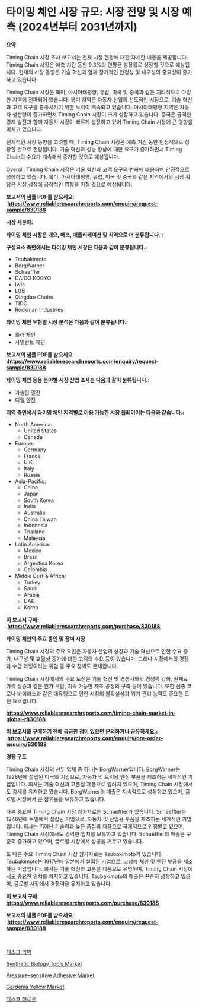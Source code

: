 <p><h1>타이밍 체인 시장 규모: 시장 전망 및 시장 예측 (2024년부터 2031년까지)</h1></p><p><strong>요약</strong></p>
<p><p>Timing Chain 시장 조사 보고서는 전체 시장 현황에 대한 자세한 내용을 제공합니다. Timing Chain 시장은 예측 기간 동안 9.3%의 연평균 성장률로 성장할 것으로 예상됩니다. 현재의 시장 동향은 기술 혁신과 함께 장기적인 안정성 및 내구성의 중요성이 증가하고 있습니다.</p><p>Timing Chain 시장은 북미, 아시아태평양, 유럽, 미국 및 중국과 같은 지리적으로 다양한 지역에 전파되어 있습니다. 북미 지역은 자동차 산업의 선도적인 시장으로, 기술 혁신과 고객 요구를 충족시키기 위한 노력이 계속되고 있습니다. 아시아태평양 지역은 자동차 생산량이 증가하면서 Timing Chain 시장이 크게 성장하고 있습니다. 중국은 급격한 경제 발전과 함께 자동차 시장이 빠르게 성장하고 있어 Timing Chain 시장에 큰 영향을 미치고 있습니다.</p><p>전체적인 시장 동향을 고려할 때, Timing Chain 시장은 예측 기간 동안 안정적으로 성장할 것으로 전망됩니다. 기술 혁신과 성능 향상에 대한 요구가 증가하면서 Timing Chain의 수요가 계속해서 증가할 것으로 예상됩니다.</p><p>Overall, Timing Chain 시장은 기술 혁신과 고객 요구의 변화에 대응하며 안정적으로 성장하고 있습니다. 북미, 아시아태평양, 유럽, 미국 및 중국과 같은 지역에서의 시장 확장은 시장 성장에 긍정적인 영향을 미칠 것으로 예상됩니다.</p></p>
<p><strong>보고서의 샘플 PDF를 받으세요: &nbsp;<a href="https://www.reliableresearchreports.com/enquiry/request-sample/830188">https://www.reliableresearchreports.com/enquiry/request-sample/830188</a></strong></p>
<p><strong>시장 세분화:</strong></p>
<p><strong> 타이밍 체인 시장은 개요, 배포, 애플리케이션 및 지역으로 더 분류됩니다. :</strong></p>
<p><strong>구성요소 측면에서는 타이밍 체인 시장은 다음과 같이 분류됩니다.:</strong></p>
<p><ul><li>Tsubakimoto</li><li>BorgWarner</li><li>Schaeffler</li><li>DAIDO KOGYO</li><li>Iwis</li><li>LGB</li><li>Qingdao Choho</li><li>TIDC</li><li>Rockman Industries</li></ul></p>
<p><strong> 타이밍 체인 유형별 시장 분석은 다음과 같이 분류됩니다.:</strong></p>
<p><ul><li>롤러 체인</li><li>사일런트 체인</li></ul></p>
<p><strong>보고서의 샘플 PDF를 받으세요 :<a href="https://www.reliableresearchreports.com/enquiry/request-sample/830188">https://www.reliableresearchreports.com/enquiry/request-sample/830188</a></strong></p>
<p><strong> 타이밍 체인 응용 분야별 시장 산업 조사는 다음과 같이 분류됩니다.:</strong></p>
<p><ul><li>가솔린 엔진</li><li>디젤 엔진</li></ul></p>
<p><strong>지역 측면에서 타이밍 체인 지역별로 이용 가능한 시장 플레이어는 다음과 같습니다.:</strong></p>
<p><ul>
    <li>
        North America:
        <ul>
            <li>United States</li>
            <li>Canada</li>
        </ul>
    </li>
    <li>
        Europe:
        <ul>
            <li>Germany</li>
            <li>France</li>
            <li>U.K.</li>
            <li>Italy</li>
            <li>Russia</li>
        </ul>
    </li>
    <li>
        Asia-Pacific:
        <ul>
            <li>China</li>
            <li>Japan</li>
            <li>South Korea</li>
            <li>India</li>
            <li>Australia</li>
            <li>China Taiwan</li>
            <li>Indonesia</li>
            <li>Thailand</li>
            <li>Malaysia</li>
        </ul>
    </li>
    <li>
        Latin America:
        <ul>
            <li>Mexico</li>
            <li>Brazil</li>
            <li>Argentina Korea</li>
            <li>Colombia</li>
        </ul>
    </li>
    <li>
        Middle East & Africa:
        <ul>
            <li>Turkey</li>
            <li>Saudi</li>
            <li>Arabia</li>
            <li>UAE</li>
            <li>Korea</li>
        </ul>
    </li>
    </ul></p>
<p><strong>이 보고서 구매: &nbsp;<a href="https://www.reliableresearchreports.com/purchase/830188">https://www.reliableresearchreports.com/purchase/830188</a></strong></p>
<p><strong>타이밍 체인의 주요 동인 및 장벽 시장</strong></p>
<p><p>Timing Chain 시장의 주요 요인은 자동차 산업의 성장과 기술 혁신으로 인한 수요 증가, 내구성 및 효율성 증가에 대한 고객의 수요 등이 있습니다. 그러나 시장에서의 경쟁과 수급 과잉이라는 위험 등 주요 장벽도 존재합니다.</p><p>Timing Chain 시장에서의 주요 도전은 기술 혁신 및 경쟁사와의 경쟁력 강화, 원재료 가격 상승과 같은 원가 부담, 지속 가능한 제조 공정의 구축 등이 있습니다. 또한 신종 코로나 바이러스와 같은 대유행으로 인한 시장의 불확실성과 위기 관리 능력도 중요한 도전 요소입니다.</p></p>
<p><strong><a href="https://www.reliableresearchreports.com/timing-chain-market-in-global-r830188">https://www.reliableresearchreports.com/timing-chain-market-in-global-r830188</a></strong></p>
<p><strong>이 보고서를 구매하기 전에 궁금한 점이 있으면 문의하거나 공유하세요.: &nbsp;<a href="https://www.reliableresearchreports.com/enquiry/pre-order-enquiry/830188">https://www.reliableresearchreports.com/enquiry/pre-order-enquiry/830188</a></strong></p>
<p><strong>경쟁 구도</strong></p>
<p><p>Timing Chain 시장의 선두 업체 중 하나는 BorgWarner입니다. BorgWarner는 1928년에 설립된 미국의 기업으로, 자동차 및 트럭용 엔진 부품을 제조하는 세계적인 기업입니다. 회사는 기술 혁신과 고품질 제품으로 알려져 있으며, Timing Chain 시장에서도 강세를 유지하고 있습니다. BorgWarner의 매출은 지속적으로 성장하고 있으며, 글로벌 시장에서 큰 점유율을 보유하고 있습니다.</p><p>다른 중요한 Timing Chain 시장 참가자로는 Schaeffler가 있습니다. Schaeffler는 1946년에 독일에서 설립된 기업으로, 자동차 및 산업용 부품을 제조하는 세계적인 기업입니다. 회사는 뛰어난 기술력과 높은 품질의 제품으로 국제적으로 인정받고 있으며, Timing Chain 시장에서도 강력한 입지를 보유하고 있습니다. Schaeffler의 매출은 꾸준히 증가하고 있으며, 글로벌 시장에서 성공을 거두고 있습니다.</p><p>또 다른 주요 Timing Chain 시장 참가자로는 Tsubakimoto가 있습니다. Tsubakimoto는 1917년에 일본에서 설립된 기업으로, 고성능 체인 및 엔진 부품을 제조하는 기업입니다. 회사는 기술 혁신과 고품질 제품으로 유명하며, Timing Chain 시장에서도 중요한 위치를 차지하고 있습니다. Tsubakimoto의 매출은 꾸준히 성장하고 있으며, 글로벌 시장에서 경쟁력을 유지하고 있습니다.</p></p>
<p><strong>이 보고서 구매: &nbsp; <a href="https://www.reliableresearchreports.com/purchase/830188">https://www.reliableresearchreports.com/purchase/830188</a></strong></p>
<p><strong>보고서의 샘플 PDF를 받으세요: &nbsp;<a href="https://www.reliableresearchreports.com/enquiry/request-sample/830188">https://www.reliableresearchreports.com/enquiry/request-sample/830188</a></strong><strong></strong></p>
<p>&nbsp;</p>
<p><p><a href="https://github.com/darrellockm3ytan895656/Market-Research-Report-List-1/blob/main/114374924169.md">디스크 리퍼</a></p><p><a href="https://github.com/beatblasta/Market-Research-Report-List-2/blob/main/synthetic-biology-tools-market.md">Synthetic Biology Tools Market</a></p><p><a href="https://issuu.com/reportprime-2/docs/pressure-sensitive-adhesive-market-size-2030.pptx">Pressure-sensitive Adhesive Market</a></p><p><a href="https://issuu.com/reportprime-2/docs/gardenia-yellow-market-size-2030.pptx">Gardenia Yellow Market</a></p><p><a href="https://github.com/Penelolack456456/Market-Research-Report-List-1/blob/main/289262224168.md">디스크 해로우</a></p></p>